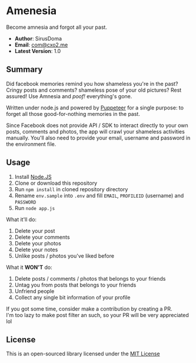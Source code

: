 # Amenesia #
Become amnesia and forgot all your past.

- **Author**: SirusDoma
- **Email**: com@cxo2.me
- **Latest Version**: 1.0

## Summary ##

Did facebook memories remind you how shameless you're in the past?
Cringy posts and comments? shameless pose of your old pictures? Rest assured! Use Amnesia and *poof!* everything's gone.

Written under node.js and powered by [Puppeteer](https://github.com/GoogleChrome/puppeteer) for a single purpose: to forget all those good-for-nothing memories in the past.  

Since Facebook does not provide API / SDK to interact directly to your own posts, comments and photos, the app will crawl your shameless activities manually. You'll also need to provide your email, username and password in the environment file.

## Usage ##

1. Install [Node.JS](https://nodejs.org/)
2. Clone or download this repository
3. Run `npm install` in cloned repository directory
4. Rename `env.sample` into `.env` and fill `EMAIL`, `PROFILEID` (username) and `PASSWORD`
5. Run `node app.js`

What it'll do:
1. Delete your post
2. Delete your comments
3. Delete your photos
4. Delete your notes
5. Unlike posts / photos you've liked before

What it **WON'T** do:
1. Delete posts / comments / photos that belongs to your friends
2. Untag you from posts that belongs to your friends
3. Unfriend people
4. Collect any single bit information of your profile

If you got some time, consider make a contribution by creating a PR.  
I'm too lazy to make post filter an such, so your PR will be very appreciated lol

## License ##

This is an open-sourced library licensed under the [MIT License](http://github.com/SirusDoma/Amnesia/blob/master/LICENSE)
